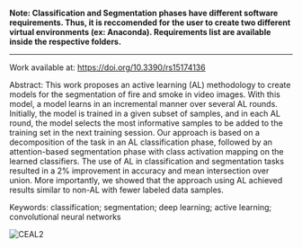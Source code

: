 **Note: Classification and Segmentation phases have different software requirements. Thus, it is reccomended for the user to create two different virtual environments (ex: Anaconda). Requirements list are available inside the respective folders.**


-----------------------------------------------------
Work available at: https://doi.org/10.3390/rs15174136

Abstract: This work proposes an active learning (AL) methodology to create models for the segmentation of fire and smoke in video images. With this model, a model learns in an incremental manner over several AL rounds. Initially, the model is trained in a given subset of samples, and in each AL round, the model selects the most informative samples to be added to the training set in the next training session. Our approach is based on a decomposition of the task in an AL classification phase, followed by an attention-based segmentation phase with class activation mapping on the learned classifiers. The use of AL in classification and segmentation tasks resulted in a 2% improvement in accuracy and mean intersection over union. More importantly, we showed that the approach using AL achieved results similar to non-AL with fewer labeled data samples.

Keywords: classification; segmentation; deep learning; active learning; convolutional neural networks 


![CEAL2](https://github.com/trmarto/fire-smoke-AL/assets/74827101/2e2d2ef5-c544-4d48-8d93-4b930b1cc189)


